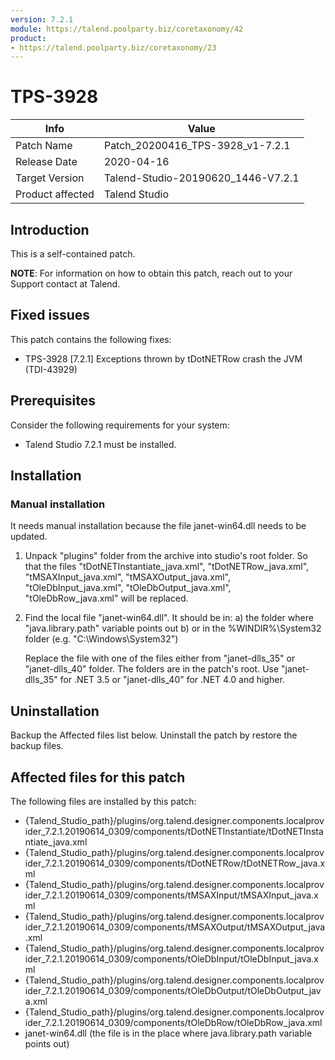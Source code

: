 ```yaml
---
version: 7.2.1
module: https://talend.poolparty.biz/coretaxonomy/42
product:
- https://talend.poolparty.biz/coretaxonomy/23
---
```


# TPS-3928

| Info             | Value |
| ---------------- | ---------------- |
| Patch Name       | Patch\_20200416\_TPS-3928\_v1-7.2.1 |
| Release Date     | 2020-04-16 |
| Target Version   | Talend-Studio-20190620\_1446-V7.2.1 |
| Product affected | Talend Studio |

## Introduction

This is a self-contained patch.

**NOTE**: For information on how to obtain this patch, reach out to your Support contact at Talend.

## Fixed issues

This patch contains the following fixes:

- TPS-3928 [7.2.1] Exceptions thrown by tDotNETRow crash the JVM (TDI-43929)

## Prerequisites

Consider the following requirements for your system:

- Talend Studio 7.2.1 must be installed.

## Installation

### Manual installation 
It needs manual installation because the file janet-win64.dll needs to be updated.
1) Unpack "plugins" folder from the archive into studio's root folder. So that the files 
    "tDotNETInstantiate\_java.xml", "tDotNETRow\_java.xml", "tMSAXInput\_java.xml", "tMSAXOutput\_java.xml", "tOleDbInput\_java.xml", "tOleDbOutput\_java.xml", "tOleDbRow\_java.xml"
	will be replaced. 
2) Find the local file "janet-win64.dll". 
   It should be in: 
   a) the folder where "java.library.path" variable points out
   b) or in the %WINDIR%\System32 folder (e.g. "C:\Windows\System32")

   Replace the file with one of the files either from "janet-dlls_35" or "janet-dlls_40" folder. The folders are in the patch's root.
   Use "janet-dlls_35" for .NET 3.5 or "janet-dlls_40" for .NET 4.0 and higher. 

## Uninstallation
Backup the Affected files list below. Uninstall the patch by restore the backup files.

## Affected files for this patch

The following files are installed by this patch:

- {Talend\_Studio\_path}/plugins/org.talend.designer.components.localprovider\_7.2.1.20190614\_0309/components/tDotNETInstantiate/tDotNETInstantiate\_java.xml
- {Talend\_Studio\_path}/plugins/org.talend.designer.components.localprovider\_7.2.1.20190614\_0309/components/tDotNETRow/tDotNETRow\_java.xml
- {Talend\_Studio\_path}/plugins/org.talend.designer.components.localprovider\_7.2.1.20190614\_0309/components/tMSAXInput/tMSAXInput\_java.xml
- {Talend\_Studio\_path}/plugins/org.talend.designer.components.localprovider\_7.2.1.20190614\_0309/components/tMSAXOutput/tMSAXOutput\_java.xml
- {Talend\_Studio\_path}/plugins/org.talend.designer.components.localprovider\_7.2.1.20190614\_0309/components/tOleDbInput/tOleDbInput\_java.xml
- {Talend\_Studio\_path}/plugins/org.talend.designer.components.localprovider\_7.2.1.20190614\_0309/components/tOleDbOutput/tOleDbOutput\_java.xml
- {Talend\_Studio\_path}/plugins/org.talend.designer.components.localprovider\_7.2.1.20190614\_0309/components/tOleDbRow/tOleDbRow\_java.xml
- janet-win64.dll (the file is in the place where java.library.path variable points out)